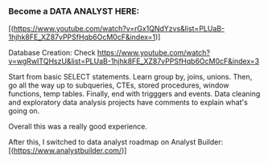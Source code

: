 ### Become a DATA ANALYST HERE: 
[(https://www.youtube.com/watch?v=rGx1QNdYzvs&list=PLUaB-1hjhk8FE_XZ87vPPSfHqb6OcM0cF&index=1)]

Database Creation:
Check https://www.youtube.com/watch?v=wgRwITQHszU&list=PLUaB-1hjhk8FE_XZ87vPPSfHqb6OcM0cF&index=3

Start from basic SELECT statements. Learn group by, joins, unions.
Then, go all the way up to subqueries, CTEs, stored procedures, window functions, temp tables.
Finally, end with trigggers and events.
Data cleaning and exploratory data analysis projects have comments to explain what's going on.

Overall this was a really good experience. 

After this, I switched to data analyst roadmap on Analyst Builder: [(https://www.analystbuilder.com/)]
